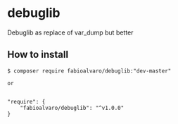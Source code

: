 # debuglib
Debuglib as replace of var_dump but better

How to install 
---------------------------
    $ composer require fabioalvaro/debuglib:"dev-master"
    
    or
    
    
    "require": {
        "fabioalvaro/debuglib": "^v1.0.0"      
    }

